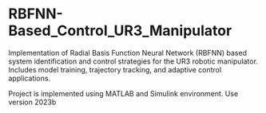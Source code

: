 # RBFNN-Based_Control_UR3_Manipulator
Implementation of Radial Basis Function Neural Network (RBFNN) based system identification and control strategies for the UR3 robotic manipulator. Includes model training, trajectory tracking, and adaptive control applications.

Project is implemented using MATLAB and Simulink environment. Use version 2023b

